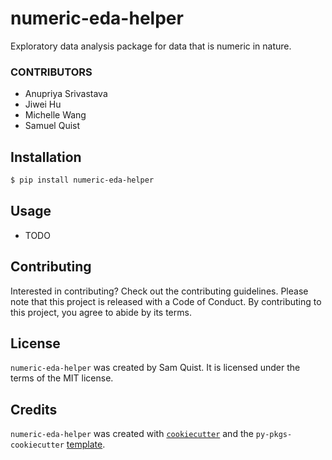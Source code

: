 # numeric-eda-helper

Exploratory data analysis package for data that is numeric in nature.

### CONTRIBUTORS

-   Anupriya Srivastava 
-   Jiwei Hu 
-   Michelle Wang 
-   Samuel Quist

## Installation

```bash
$ pip install numeric-eda-helper
```

## Usage

- TODO

## Contributing

Interested in contributing? Check out the contributing guidelines. Please note that this project is released with a Code of Conduct. By contributing to this project, you agree to abide by its terms.

## License

`numeric-eda-helper` was created by Sam Quist. It is licensed under the terms of the MIT license.

## Credits

`numeric-eda-helper` was created with [`cookiecutter`](https://cookiecutter.readthedocs.io/en/latest/) and the `py-pkgs-cookiecutter` [template](https://github.com/py-pkgs/py-pkgs-cookiecutter).
